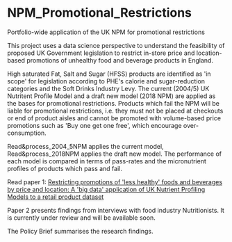 # NPM_Promotional_Restrictions
Portfolio-wide application of the UK NPM for promotional restrictions

This project uses a data science perspective to understand the feasibility of proposed UK Government legislation to restrict in-store price and location-based promotions of unhealthy food and beverage products in England. 

High saturated Fat, Salt and Sugar (HFSS) products are identified as 'in scope' for legislation according to PHE's calorie and sugar-reduction categories and the Soft Drinks Industry Levy.
The current (2004/5) UK Nutritent Profile Model and a draft new model (2018 NPM) are applied as the bases for promotional restrictions.
Products which fail the NPM will be liable for promotional restrictions, i.e. they must not be placed at checkouts or end of product aisles and cannot be promoted with volume-based price promotions such as 'Buy one get one free', which encourage over-consumption.

Read&process_2004_5NPM applies the current model, Read&process_2018NPM applies the draft new model. The performance of each model is compared in terms of pass-rates and the micronutrient profiles of products which pass and fail. 

Read paper 1: <a href="https://onlinelibrary.wiley.com/doi/10.1111/nbu.12468">Restricting promotions of 'less healthy' foods and beverages by price and location: A 'big data' application of UK Nutrient Profiling Models to a retail product dataset</a>

Paper 2 presents findings from interviews with food industry Nutritionists. It is currently under review and will be available soon.

The Policy Brief summarises the research findings. 
